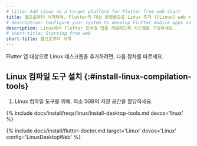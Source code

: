 ```yaml
---
# title: Add Linux as a target platform for Flutter from web start
title: 웹으로부터 시작하여, Flutter의 대상 플랫폼으로 Linux 추가 ([Linux] web + Linux)
# description: Configure your system to develop Flutter mobile apps on Linux.
description: Linux에서 Flutter 모바일 앱을 개발하도록 시스템을 구성하세요.
# short-title: Starting from web
short-title: 웹으로부터 시작
---
```


Flutter 앱 대상으로 Linux 데스크톱을 추가하려면, 다음 절차를 따르세요.

## Linux 컴파일 도구 설치 {:#install-linux-compilation-tools}

1. Linux 컴파일 도구를 위해, 최소 5GB의 저장 공간을 할당하세요.

{% include docs/install/reqs/linux/install-desktop-tools.md devos='linux' %}

{% include docs/install/flutter-doctor.md target='Linux' devos='Linux' config='LinuxDesktopWeb' %}
